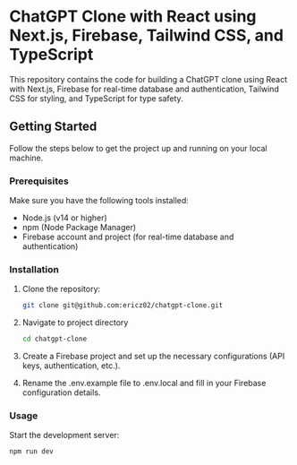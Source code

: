 # ChatGPT Clone with React using Next.js, Firebase, Tailwind CSS, and TypeScript

This repository contains the code for building a ChatGPT clone using React with Next.js, Firebase for real-time database and authentication, Tailwind CSS for styling, and TypeScript for type safety.

## Getting Started

Follow the steps below to get the project up and running on your local machine.

### Prerequisites

Make sure you have the following tools installed:

- Node.js (v14 or higher)
- npm (Node Package Manager)
- Firebase account and project (for real-time database and authentication)

### Installation

1. Clone the repository:
  
   ```bash
   git clone git@github.com:ericz02/chatgpt-clone.git
   ```
2. Navigate to project directory
    ```bash
    cd chatgpt-clone
    ```
3. Create a Firebase project and set up the necessary configurations (API keys, authentication, etc.).

4. Rename the .env.example file to .env.local and fill in your Firebase configuration details.


### Usage
Start the development server:

```
npm run dev
```
